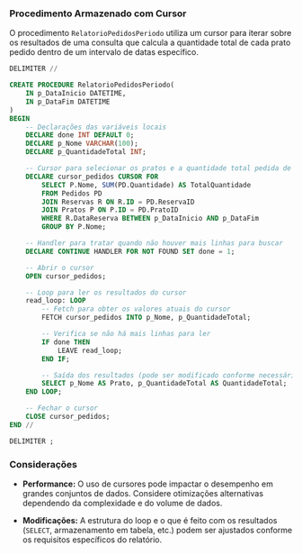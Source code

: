 ### Procedimento Armazenado com Cursor

O procedimento `RelatorioPedidosPeriodo` utiliza um cursor para iterar sobre os resultados de uma consulta que calcula a quantidade total de cada prato pedido dentro de um intervalo de datas específico.

```sql
DELIMITER //

CREATE PROCEDURE RelatorioPedidosPeriodo(
    IN p_DataInicio DATETIME,
    IN p_DataFim DATETIME
)
BEGIN
    -- Declarações das variáveis locais
    DECLARE done INT DEFAULT 0;
    DECLARE p_Nome VARCHAR(100);
    DECLARE p_QuantidadeTotal INT;

    -- Cursor para selecionar os pratos e a quantidade total pedida de cada um
    DECLARE cursor_pedidos CURSOR FOR
        SELECT P.Nome, SUM(PD.Quantidade) AS TotalQuantidade
        FROM Pedidos PD
        JOIN Reservas R ON R.ID = PD.ReservaID
        JOIN Pratos P ON P.ID = PD.PratoID
        WHERE R.DataReserva BETWEEN p_DataInicio AND p_DataFim
        GROUP BY P.Nome;

    -- Handler para tratar quando não houver mais linhas para buscar
    DECLARE CONTINUE HANDLER FOR NOT FOUND SET done = 1;

    -- Abrir o cursor
    OPEN cursor_pedidos;

    -- Loop para ler os resultados do cursor
    read_loop: LOOP
        -- Fetch para obter os valores atuais do cursor
        FETCH cursor_pedidos INTO p_Nome, p_QuantidadeTotal;

        -- Verifica se não há mais linhas para ler
        IF done THEN
            LEAVE read_loop;
        END IF;

        -- Saída dos resultados (pode ser modificado conforme necessário)
        SELECT p_Nome AS Prato, p_QuantidadeTotal AS QuantidadeTotal;
    END LOOP;

    -- Fechar o cursor
    CLOSE cursor_pedidos;
END //

DELIMITER ;
```

### Considerações

- **Performance:** O uso de cursores pode impactar o desempenho em grandes conjuntos de dados. Considere otimizações alternativas dependendo da complexidade e do volume de dados.
  
- **Modificações:** A estrutura do loop e o que é feito com os resultados (`SELECT`, armazenamento em tabela, etc.) podem ser ajustados conforme os requisitos específicos do relatório.
